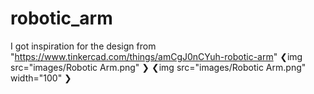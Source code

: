 # robotic_arm

I got inspiration for the design from "https://www.tinkercad.com/things/amCgJ0nCYuh-robotic-arm"
❮img src="images/Robotic Arm.png" ❯
❮img src="images/Robotic Arm.png" width="100" ❯
